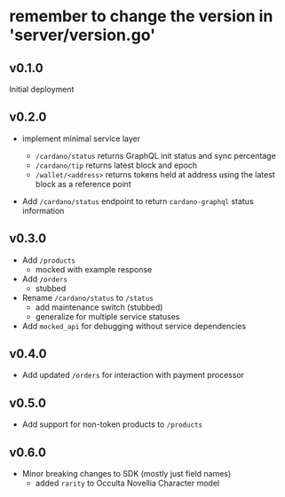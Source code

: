 # remember to change the version in 'server/version.go'

## v0.1.0
Initial deployment

## v0.2.0
- implement minimal service layer
  - `/cardano/status` returns GraphQL init status and sync percentage
  - `/cardano/tip` returns latest block and epoch
  - `/wallet/<address>` returns tokens held at address using the latest block as a reference point

- Add `/cardano/status` endpoint to return `cardano-graphql` status information

## v0.3.0
- Add `/products`
  - mocked with example response
- Add `/orders`
  - stubbed
- Rename `/cardano/status` to `/status`
  - add maintenance switch (stubbed)
  - generalize for multiple service statuses
- Add `mocked_api` for debugging without service dependencies

## v0.4.0
- Add updated `/orders` for interaction with payment processor

## v0.5.0
- Add support for non-token products to `/products`

## v0.6.0
- Minor breaking changes to SDK (mostly just field names)
  - added `rarity` to Occulta Novellia Character model
